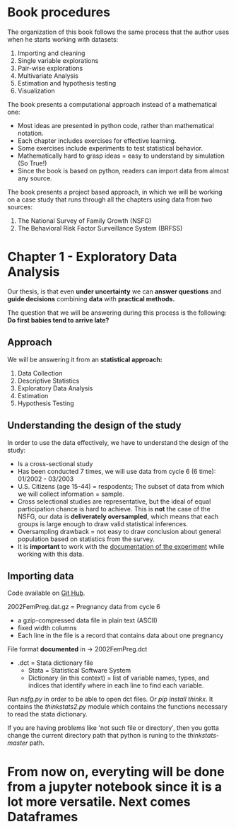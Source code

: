 #   Book procedures
The organization of this book follows the same process that the author uses when he starts working with datasets:
1.  Importing and cleaning
2.  Single variable explorations
3.  Pair-wise explorations
4.  Multivariate Analysis
5.  Estimation and hypothesis testing
6.  Visualization

The book presents a computational approach instead of a mathematical one:
-   Most ideas are presented in python code, rather than mathematical notation.
-   Each chapter includes exercises for effective learning.
-   Some exercises include experiments to test statistical behavior.
-   Mathematically hard to grasp ideas = easy to understand by simulation (So True!)
-   Since the book is based on python, readers can import data from almost any source.

The book presents a project based approach, in which we will be working on a case study that runs through all the chapters using data from two sources:
1.  The National Survey of Family Growth (NSFG)
2.  The Behavioral Risk Factor Surveillance System (BRFSS)
    
#   Chapter 1 - Exploratory Data Analysis

Our thesis, is that even **under uncertainty** we can **answer questions** and **guide decisions** combining **data** with **practical methods.**

The question that we will be answering during this process is the following: **Do first babies tend to arrive late?**

##  Approach
We will be answering it from an **statistical approach:**
1.  Data Collection
2.  Descriptive Statistics
3.  Exploratory Data Analysis
4.  Estimation
5.  Hypothesis Testing

##  Understanding the design of the study
In order to use the data effectively, we have to understand the design of the study:
-   Is a cross-sectional study
-   Has been conducted 7 times, we will use data from cycle 6 (6 time): 01/2002 - 03/2003
-   U.S. Citizens (age 15-44) = respodents; The subset of data from which we will collect information = sample. 
-   Cross selectional studies are representative, but the ideal of equal participation chance is hard to achieve. This is **not** the case of the NSFG, our data is **deliverately oversampled**, which means that each groups is large enough to draw valid statistical inferences.
-   Oversampling drawback = not easy to draw conclusion about general population based on statistics from the survey.
-   It is **important** to work with the [documentation of the experiment](https://www.cdc.gov/nchs/nsfg/index.htm) while working with this data.

##  Importing data
Code available on [Git Hub](https://github.com/AllenDowney/ThinkStats2).

2002FemPreg.dat.gz = Pregnancy data from cycle 6
-   a gzip-compressed data file in plain text (ASCII)
-    fixed width columns
-   Each line in the file is a record that contains data about one pregnancy
    
File format **documented** in -> 2002FemPreg.dct
-   .dct = Stata dictionary file
    -   Stata = Statistical Software System
    -   Dictionary (in this context) =  list of variable names, types, and indices that identify where in each line to find each variable.
    
Run *nsfg.py* in order to be able to open dct files. Or *pip install thinkx*. It contains the *thinkstats2.py* module which contains the functions necessary to read the stata dictionary.

If you are having problems like 'not such file or directory', then you gotta change the current directory path that python is runing to the *thinkstats- master* path.
        
#   From now on, everyting will be done from a jupyter notebook since it is a lot more versatile. Next comes Dataframes    
